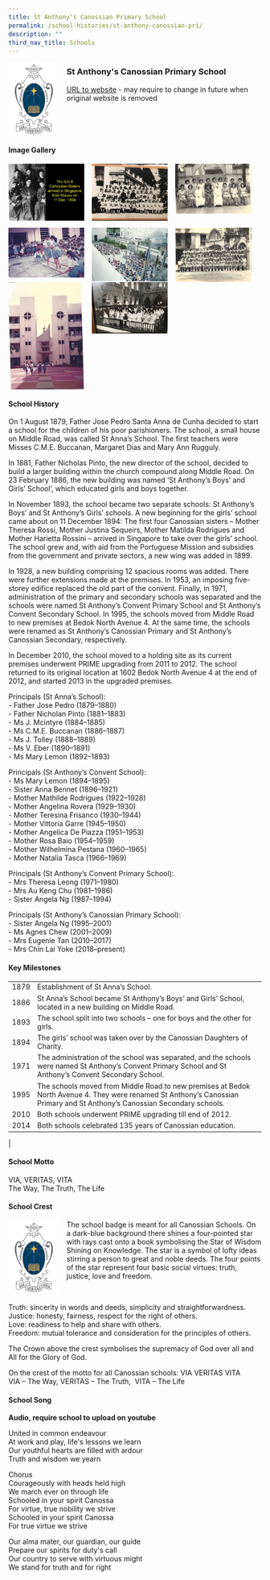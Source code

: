 ```yaml
---
title: St Anthony's Canossian Primary School
permalink: /school-histories/st-anthony-canossian-pri/
description: ""
third_nav_title: Schools
---
```

<img src="/images/stanthonycanossianpri1.png" style="width:20%;margin-right:15px;" align = "left">

### **St Anthony's Canossian Primary School**
[URL to website](https://stanthonyscanossianpri.moe.edu.sg/) - may require to change in future when original website is removed

<br clear="left">

#### **Image Gallery**

<p><a href="/images/stanthonycanossianpri2.jpg">  
<img src="/images/stanthonycanossianpri2.jpg" style="width:30%;margin-right:15px;" align = "left">
</a></p>

<p><a href="/images/stanthonycanossianpri3.jpg">  
<img src="/images/stanthonycanossianpri3.jpg" style="width:30%;margin-right:15px;" align = "left">
</a></p>

<p><a href="/images/stanthonycanossianpri4.jpg">  
<img src="/images/stanthonycanossianpri4.jpg" style="width:30%;margin-right:15px;" align = "left">
</a></p>

<br clear="left">

<p><a href="/images/stanthonycanossianpri5.jpg">  
<img src="/images/stanthonycanossianpri5.jpg" style="width:30%;margin-right:15px;" align = "left">
</a></p>

<p><a href="/images/stanthonycanossianpri6.jpg">  
<img src="/images/stanthonycanossianpri6.jpg" style="width:30%;margin-right:15px;" align = "left">
</a></p>

<p><a href="/images/stanthonycanossianpri7.jpg">  
<img src="/images/stanthonycanossianpri7.jpg" style="width:30%;margin-right:15px;" align = "left">
</a></p>

<p><a href="/images/stanthonycanossianpri8.jpg">  
<img src="/images/stanthonycanossianpri8.jpg" style="width:30%;margin-right:15px;" align = "left">
</a></p>

<p><a href="/images/stanthonycanossianpri9.jpg">  
<img src="/images/stanthonycanossianpri9.jpg" style="width:30%;margin-right:15px;" align = "left">
</a></p>

<br clear="left">

#### **School History**
On 1 August 1879, Father Jose Pedro Santa Anna de Cunha decided to start a school for the children of his poor parishioners. The school, a small house on Middle Road, was called St Anna’s School. The first teachers were Misses C.M.E. Buccanan, Margaret Dias and Mary Ann Rugguly.

In 1881, Father Nicholas Pinto, the new director of the school, decided to build a larger building within the church compound along Middle Road. On 23 February 1886, the new building was named ‘St Anthony’s Boys’ and Girls’ School’, which educated girls and boys together.

In November 1893, the school became two separate schools: St Anthony’s Boys’ and St Anthony’s Girls’ schools. A new beginning for the girls’ school came about on 11 December 1894: The first four Canossian sisters – Mother Theresa Rossi, Mother Justina Sequeirs, Mother Matilda Rodrigues and Mother Harietta Rossini – arrived in Singapore to take over the girls’ school. The school grew and, with aid from the Portuguese Mission and subsidies from the government and private sectors, a new wing was added in 1899.

In 1928, a new building comprising 12 spacious rooms was added. There were further extensions made at the premises. In 1953, an imposing five-storey edifice replaced the old part of the convent. Finally, in 1971, administration of the primary and secondary schools was separated and the schools were named St Anthony’s Convent Primary School and St Anthony’s Convent Secondary School. In 1995, the schools moved from Middle Road to new premises at Bedok North Avenue 4. At the same time, the schools were renamed as St Anthony’s Canossian Primary and St Anthony’s Canossian Secondary, respectively.

In December 2010, the school moved to a holding site as its current premises underwent PRIME upgrading from 2011 to 2012. The school returned to its original location at 1602 Bedok North Avenue 4 at the end of 2012, and started 2013 in the upgraded premises.

Principals (St Anna’s School):<br>
\- Father Jose Pedro (1879–1880)<br>
\- Father Nicholan Pinto (1881–1883)<br>
\- Ms J. Mcintyre (1884–1885)<br>
\- Ms C.M.E. Buccanan (1886–1887)<br>
\- Ms J. Tolley (1888–1889)<br>
\- Ms V. Eber (1890–1891)<br>
\- Ms Mary Lemon (1892–1893)

Principals (St Anthony’s Convent School):<br>
\- Ms Mary Lemon (1894–1895)<br>
\- Sister Anna Bennet (1896–1921)<br>
\- Mother Mathilde Rodrigues (1922–1928)<br>
\- Mother Angelina Rovera (1929–1930)<br>
\- Mother Teresina Frisanco (1930–1944)<br>
\- Mother Vittoria Garre (1945–1950)<br>
\- Mother Angelica De Piazza (1951–1953)<br>
\- Mother Rosa Baio (1954–1959)<br>
\- Mother Wilhelmina Pestana (1960–1965)<br>
\- Mother Natalia Tasca (1966–1969)

Principals (St Anthony’s Convent Primary School):<br>
\- Mrs Theresa Leong (1971–1980)<br>
\- Mrs Au Keng Chu (1981–1986)<br>
\- Sister Angela Ng (1987–1994)

Principals (St Anthony’s Canossian Primary School):<br>
\- Sister Angela Ng (1995–2001)<br>
\- Ms Agnes Chew (2001–2009)<br>
\- Mrs Eugenie Tan (2010–2017)<br>
\- Mrs Chin Lai Yoke (2018–present)

#### **Key Milestones**

|  |  |
|:---:|---|
| 1879 | Establishment of St Anna’s School. |
| 1886 | St Anna’s School became St Anthony’s Boys’ and Girls’ School, located in a new building on Middle Road. |
| 1893 | The school split into two schools – one for boys and the other for girls. |
| 1894 | The girls’ school was taken over by the Canossian Daughters of Charity. |
| 1971 | The administration of the school was separated, and the schools were named St Anthony’s Convent Primary School and St Anthony’s Convent Secondary School. |
| 1995 | The schools moved from Middle Road to new premises at Bedok North Avenue 4. They were renamed St Anthony’s Canossian Primary and St Anthony’s Canossian Secondary schools. |
| 2010 | Both schools underwent PRIME upgrading till end of 2012. |
| 2014 | Both schools celebrated 135 years of Canossian education. |
|

#### **School Motto**
VIA, VERITAS, VITA<br>
The Way, The Truth, The Life

#### **School Crest**
<img src="/images/stanthonycanossianpri1.png" style="width:20%;margin-right:15px;" align = "left">

The school badge is meant for all Canossian Schools. On a dark-blue background there shines a four-pointed star with rays cast onto a book symbolising the Star of Wisdom Shining on Knowledge. The star is a symbol of lofty ideas stirring a person to great and noble deeds. The four points of the star represent four basic social virtues: truth, justice, love and freedom.

<br clear="left">

Truth: sincerity in words and deeds, simplicity and straightforwardness.  
Justice: honesty, fairness, respect for the right of others.  
Love: readiness to help and share with others.  
Freedom: mutual tolerance and consideration for the principles of others.

The Crown above the crest symbolises the supremacy of God over all and All for the Glory of God.

On the crest of the motto for all Canossian schools: VIA VERITAS VITA<br>
VIA – The Way, VERITAS – The Truth,  VITA – The Life

#### **School Song**
**Audio, require school to upload on youtube**

United in common endeavour<br>
At work and play, life's lessons we learn<br>
Our youthful hearts are filled with ardour<br>
Truth and wisdom we yearn

Chorus<br>
Courageously with heads held high<br>
We march ever on through life<br>
Schooled in your spirit Canossa<br>
For virtue, true nobility we strive<br>
Schooled in your spirit Canossa<br>
For true virtue we strive

Our alma mater, our guardian, our guide<br>
Prepare our spirits for duty's call<br>
Our country to serve with virtuous might<br>
We stand for truth and for right